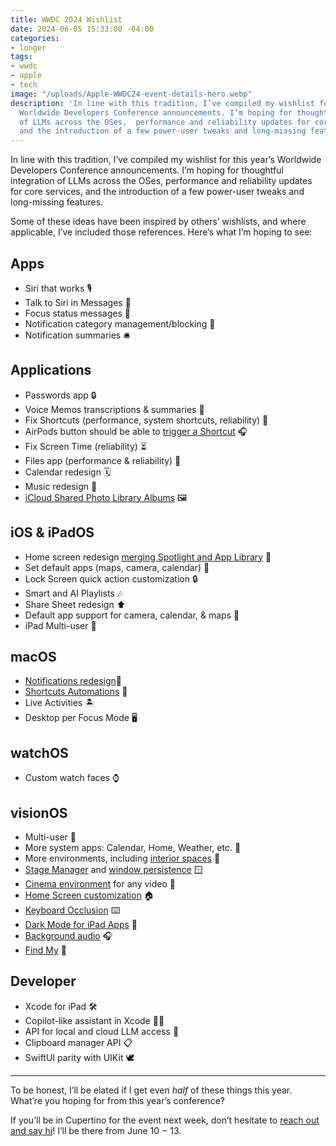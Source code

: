 ```yaml
---
title: WWDC 2024 Wishlist
date: 2024-06-05 15:33:00 -04:00
categories:
- longer
tags:
- wwdc
- apple
- tech
image: "/uploads/Apple-WWDC24-event-details-hero.webp"
description: 'In line with this tradition, I’ve compiled my wishlist for this year’s
  Worldwide Developers Conference announcements. I’m hoping for thoughtful integration
  of LLMs across the OSes,  performance and reliability updates for core services,
  and the introduction of a few power-user tweaks and long-missing features. '
---
```


In line with this tradition, I’ve compiled my wishlist for this year’s Worldwide Developers Conference announcements. I’m hoping for thoughtful integration of LLMs across the OSes,  performance and reliability updates for core services, and the introduction of a few power-user tweaks and long-missing features. 

Some of these ideas have been inspired by others’ wishlists, and where applicable, I’ve included those references. Here’s what I’m hoping to see:

## Apps
- Siri that works 🎙️
- Talk to Siri in Messages 💬
- Focus status messages 👀
- Notification category management/blocking 📵
- Notification summaries 🛎️

## Applications
- Passwords app 🔒
- Voice Memos transcriptions & summaries 🎤
- Fix Shortcuts (performance, system shortcuts, reliability) 🦾
- AirPods button should be able to [trigger a Shortcut](https://x.com/irace/status/1785696515333161296) 🎧
- Fix Screen Time (reliability) ⏳
- Files app (performance & reliability) 📂
- Calendar redesign 🗓️
- Music redesign 🎵
- [iCloud Shared Photo Library Albums](https://x.com/irace/status/1785696515333161296) 🖼️

## iOS & iPadOS
- Home screen redesign [merging Spotlight and App Library](https://x.com/irace/status/1793286898493849659) 📱
- Set default apps (maps, camera, calendar) 📲
- Lock Screen quick action customization 🔒
- Smart and AI Playlists 🎶
- Share Sheet redesign ⬆️
- Default app support for camera, calendar, & maps 📍
- iPad Multi-user 👥

## macOS
- [Notifications redesign](https://www.macstories.net/linked/appstories-episode-385-our-2024-macos-and-visionos-wwdc-wishes/)🔔
- [Shortcuts Automations](https://www.macstories.net/linked/appstories-episode-385-our-2024-macos-and-visionos-wwdc-wishes/) 🤖
- Live Activities 🏝️
- Desktop per Focus Mode 🖥️

## watchOS
- Custom watch faces ⌚️

## visionOS

- Multi-user 👥
- More system apps: Calendar, Home, Weather, etc. 🥽
- More environments, including [interior spaces](https://x.com/sdw/status/1798202960679440825) 🌇
- [Stage Manager](https://x.com/AlbertoCarlier/status/1798327879257952585) and [window persistence](https://x.com/Jeehut/status/1797924373845963252) 🪟
- [Cinema environment](https://x.com/AlbertoCarlier/status/1798058451702300901) for any video 🍿
- [Home Screen customization](https://bondi.blog/2024/02/03/what-visionos-needs-most-right-now/) 🏠
- [Keyboard Occlusion](https://bondi.blog/2024/02/03/what-visionos-needs-most-right-now/) ⌨️ 
- [Dark Mode for iPad Apps](https://bondi.blog/2024/02/03/what-visionos-needs-most-right-now/) 🌚 
- [Background audio](https://bondi.blog/2024/02/03/what-visionos-needs-most-right-now/) 🎧
- [Find My](https://bondi.blog/2024/02/03/what-visionos-needs-most-right-now/) 🔎

## Developer

- Xcode for iPad 🛠️
- Copilot-like assistant in Xcode 🧑‍✈️
- API for local and cloud LLM access 🤖
- Clipboard manager API 📋
- SwiftUI parity with UIKit 🕊️

---

To be honest, I’ll be elated if I get even _half_ of these things this year. What’re you hoping for from this year’s conference? 

If you’ll be in Cupertino for the event next week, don’t hesitate to [reach out and say hi](/contact)! I’ll be there from June 10  –  13.